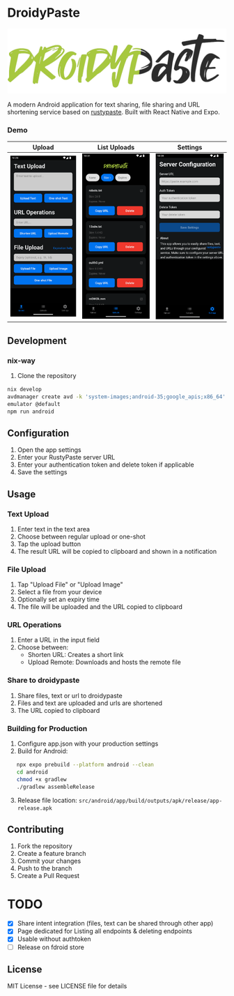# DroidyPaste

![splash](/src/assets/images/splash.png)

A modern Android application for text sharing, file sharing and URL shortening service based on [rustypaste](https://github.com/orhun/rustypaste). Built with React Native and Expo.


### Demo

| Upload | List Uploads | Settings |
|:---------:|:------------:|:------------:|
| ![Upload page](assets/0.png) | ![Uploads page](assets/1.png)  | ![Setting page](assets/2.png) |

## Development

### nix-way
1. Clone the repository
```bash
nix develop
avdmanager create avd -k 'system-images;android-35;google_apis;x86_64' -n default --device "pixel_6"
emulator @default
npm run android
```

## Configuration

1. Open the app settings
2. Enter your RustyPaste server URL
3. Enter your authentication token and delete token if applicable
4. Save the settings

## Usage

### Text Upload
1. Enter text in the text area
2. Choose between regular upload or one-shot
3. Tap the upload button
4. The result URL will be copied to clipboard and shown in a notification

### File Upload
1. Tap "Upload File" or "Upload Image"
2. Select a file from your device
3. Optionally set an expiry time
4. The file will be uploaded and the URL copied to clipboard

### URL Operations
1. Enter a URL in the input field
2. Choose between:
   - Shorten URL: Creates a short link
   - Upload Remote: Downloads and hosts the remote file

### Share to droidypaste
1. Share files, text or url to droidypaste
2. Files and text are uploaded and urls are shortened
3. The URL copied to clipboard

### Building for Production

1. Configure app.json with your production settings
2. Build for Android:
```bash
   npx expo prebuild --platform android --clean
   cd android
   chmod +x gradlew
   ./gradlew assembleRelease
```
3. Release file location: `src/android/app/build/outputs/apk/release/app-release.apk`

## Contributing

1. Fork the repository
2. Create a feature branch
3. Commit your changes
4. Push to the branch
5. Create a Pull Request

# TODO

- [x] Share intent integration (files, text can be shared through other app)
- [x] Page dedicated for Listing all endpoints & deleting endpoints
- [x] Usable without authtoken
- [ ] Release on fdroid store

## License

MIT License - see LICENSE file for details
